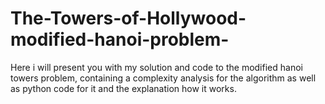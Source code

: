 # The-Towers-of-Hollywood-modified-hanoi-problem-
Here i will present you with my solution and code to the modified hanoi towers problem, containing a complexity analysis for the algorithm as well as python code for it and the explanation how it works.
